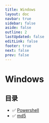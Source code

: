 ```yaml
---
title: Windows
layout: doc
navbar: true
sidebar: false
aside: false
outline: 2
lastUpdated: false
editLink: false
footer: true
next: false
prev: false
---
```


# Windows

## 目录

- ✅ [Powershell](/os/windows/powershell)
- ✅ [md5](/os/windows/md5)